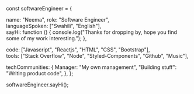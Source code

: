 const softwareEngineer = {

  name: "Neema",
  role: "Software Engineer",	
  languageSpoken: ["Swahili", "English"],	
  sayHi: function () {
    console.log("Thanks for dropping by, hope you find some of my work interesting.");
  },
	
  code: ["Javascript", "Reactjs", "HTML", "CSS", "Bootstrap"],	
  tools: ["Stack Overflow", "Node", "Styled-Components", "Github", "Music"],
	
  techCommunities: 
	{
	    Manager: "My own management",
	    "Building stuff": "Writing product code",
  	},
};

softwareEngineer.sayHi();

